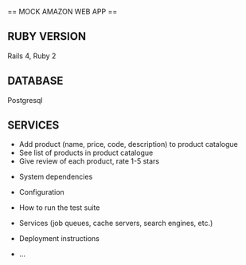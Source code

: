 == MOCK AMAZON WEB APP ==
## RUBY VERSION
Rails 4, Ruby 2

## DATABASE
Postgresql

## SERVICES
- Add product (name, price, code, description) to product catalogue
- See list of products in product catalogue
- Give review of each product, rate 1-5 stars

* System dependencies

* Configuration

* How to run the test suite

* Services (job queues, cache servers, search engines, etc.)

* Deployment instructions

* ...
